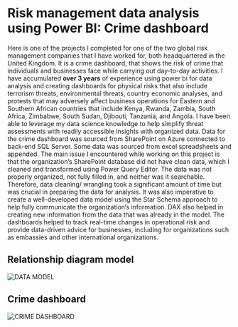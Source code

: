 # Risk management data analysis using Power BI: Crime dashboard
Here is one of the projects I completed for one of the two global risk management companies that I have worked for, both headquartered in the United Kingdom. It is a crime dashboard, that shows the risk of crime that individuals and businesses face while carrying out day-to-day activities. I have accumulated **over 3 years** of experience using power bi for data analysis and creating dashboards for physical risks that also include terrorism threats, environmental threats, country economic analyses, and protests that may adversely affect business operations for Eastern and Southern African countries that include Kenya, Rwanda, Zambia, South Africa, Zimbabwe, South Sudan, Djibouti, Tanzania, and Angola. I have been able to leverage my data science knowledge to help simplify threat assessments with readily accessible insights with organized data.
Data for the crime dashboard was sourced from SharePoint on Azure connected to back-end SQL Server. Some data was sourced from excel spreadsheets and appended. The main issue I encountered while working on this project is that the organization’s SharePoint database did not have clean data, which I cleaned and transformed using Power Query Editor. The data was not properly organized, not fully filled in, and neither was it searchable. Therefore, data cleaning/ wrangling took a significant amount of time but was crucial in preparing the data for analysis. It was also imperative to create a well-developed data model using the Star Schema approach to help fully communicate the organization’s information. DAX also helped in creating new information from the data that was already in the model.
The dashboards helped to track real-time changes in operational risk and provide data-driven advice for businesses, including for organizations such as embassies and other international organizations.
## Relationship diagram model
![DATA MODEL](https://user-images.githubusercontent.com/111515478/193401417-4e9d5f94-24bd-4de6-927a-dca689a43ad6.png)
## Crime dashboard
![CRIME DASHBOARD](https://user-images.githubusercontent.com/111515478/193401439-d4ecf68a-e242-4e59-b847-b1eea5446b8e.png)


